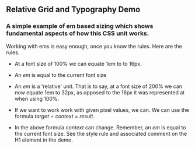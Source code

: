 ## Relative Grid and Typography Demo

### A simple example of em based sizing which shows fundamental aspects of how this CSS unit works. 

Working with ems is easy enough, once you know the rules. Here are the rules.

* At a font size of 100% we can equate 1em to to 16px.

* An *em* is equal to the current font size

* An *em* is a 'relative' unit. That is to say, at a font size of 200% we can now equate 1em to 32px, as opposed to the 16px it was represented at when using 100%. 

* If we want to work work with given pixel values, we can. We can use the formula *target ÷ context = result*.

* In the above formula *context* can change. Remember, an *em* is equal to the current font size. See the style rule and associated comment on the H1 element in the demo.

